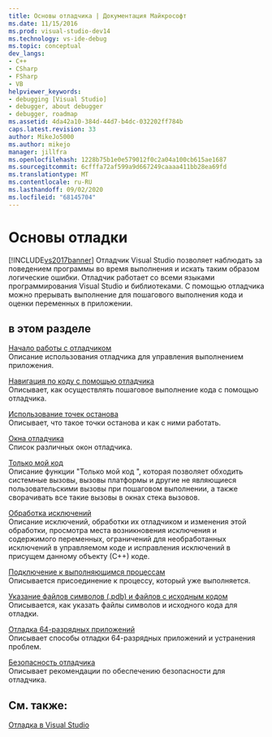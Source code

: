 ```yaml
---
title: Основы отладчика | Документация Майкрософт
ms.date: 11/15/2016
ms.prod: visual-studio-dev14
ms.technology: vs-ide-debug
ms.topic: conceptual
dev_langs:
- C++
- CSharp
- FSharp
- VB
helpviewer_keywords:
- debugging [Visual Studio]
- debugger, about debugger
- debugger, roadmap
ms.assetid: 4da42a10-384d-44d7-b4dc-032202ff784b
caps.latest.revision: 33
author: MikeJo5000
ms.author: mikejo
manager: jillfra
ms.openlocfilehash: 1228b75b1e0e579012f0c2a04a100cb615ae1687
ms.sourcegitcommit: 6cfffa72af599a9d667249caaaa411bb28ea69fd
ms.translationtype: MT
ms.contentlocale: ru-RU
ms.lasthandoff: 09/02/2020
ms.locfileid: "68145704"
---
```

# <a name="debugger-basics"></a>Основы отладки
[!INCLUDE[vs2017banner](../includes/vs2017banner.md)]
Отладчик Visual Studio позволяет наблюдать за поведением программы во время выполнения и искать таким образом логические ошибки. Отладчик работает со всеми языками программирования Visual Studio и библиотеками. С помощью отладчика можно прерывать выполнение для пошагового выполнения кода и оценки переменных в приложении.
  
## <a name="in-this-section"></a>в этом разделе  
 [Начало работы с отладчиком](../debugger/getting-started-with-the-debugger.md)  
 Описание использования отладчика для управления выполнением приложения.  
  
 [Навигация по коду с помощью отладчика](../debugger/navigating-through-code-with-the-debugger.md)  
 Описывает, как осуществлять пошаговое выполнение кода с помощью отладчика.  
  
 [Использование точек останова](../debugger/using-breakpoints.md)  
 Описывает, что такое точки останова и как с ними работать.  
  
 [Окна отладчика](../debugger/debugger-windows.md)  
 Список различных окон отладчика.  
  
 [Только мой код](../debugger/just-my-code.md)  
 Описание функции "Только мой код ", которая позволяет обходить системные вызовы, вызовы платформы и другие не являющиеся пользовательскими вызовы при пошаговом выполнении, а также сворачивать все такие вызовы в окнах стека вызовов.  
  
 [Обработка исключений](../debugger/managing-exceptions-with-the-debugger.md)  
 Описание исключений, обработки их отладчиком и изменения этой обработки, просмотра места возникновения исключения и содержимого переменных, ограничений для необработанных исключений в управляемом коде и исправления исключений в присущем данному объекту (С++) коде.  
  
 [Подключение к выполняющимся процессам](../debugger/attach-to-running-processes-with-the-visual-studio-debugger.md)  
 Описывается присоединение к процессу, который уже выполняется.  
  
 [Указание файлов символов (.pdb) и файлов с исходным кодом](../debugger/specify-symbol-dot-pdb-and-source-files-in-the-visual-studio-debugger.md)  
 Описывается, как указать файлы символов и исходного кода для отладки.  
  
 [Отладка 64-разрядных приложений](../debugger/debug-64-bit-applications.md)  
 Описывает способы отладки 64-разрядных приложений и устранения проблем.  
  
 [Безопасность отладчика](../debugger/debugger-security.md)  
 Описывает рекомендации по обеспечению безопасности для отладчика.  
  
## <a name="see-also"></a>См. также:  
 [Отладка в Visual Studio](../debugger/debugging-in-visual-studio.md)
